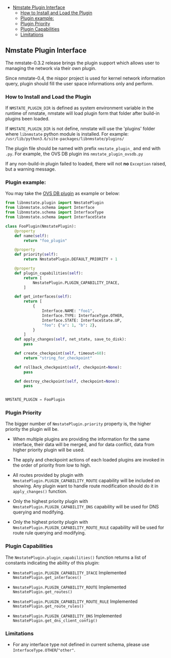 <!-- vim-markdown-toc GFM -->

* [Nmstate Plugin Interface](#nmstate-plugin-interface)
    * [How to Install and Load the Plugin](#how-to-install-and-load-the-plugin)
    * [Plugin example:](#plugin-example)
    * [Plugin Priority](#plugin-priority)
    * [Plugin Capabilities](#plugin-capabilities)
    * [Limitations](#limitations)

<!-- vim-markdown-toc -->

## Nmstate Plugin Interface

The nmstate-0.3.2 release brings the plugin support which allows user to
managing the network via their own plugin.

Since nmstate-0.4, the nispor project is used for kernel network information
query, plugin should fill the user space informations only and perform.

### How to Install and Load the Plugin

If `NMSTATE_PLUGIN_DIR` is defined as system environment variable in the
runtime of nmstate, nmstate will load plugin form that folder after build-in
plugins been loaded.

If `NMSTATE_PLUGIN_DIR` is not define, nmstate will use the 'plugins' folder
where `libnmstate` python module is installed. For example:
`/usr/lib/python3.6/site-packages/libnmstate/plugins/`

The plugin file should be named with prefix `nmstate_plugin_` and end with
`.py`. For example, the OVS DB plugin ins `nmstate_plugin_ovsdb.py`

If any non-build-in plugin failed to loaded, there will not __no__ `Exception`
raised, but a warning message.

### Plugin example:

You may take the [OVS DB plugin][1] as example or below:

```python
from libnmstate.plugin import NmstatePlugin
from libnmstate.schema import Interface
from libnmstate.schema import InterfaceType
from libnmstate.schema import InterfaceState

class FooPlugin(NmstatePlugin):
    @property
    def name(self):
        return "foo_plugin"

    @property
    def priority(self):
        return NmstatePlugin.DEFAULT_PRIORITY + 1

    @property
    def plugin_capabilities(self):
        return [
            NmstatePlugin.PLUGIN_CAPABILITY_IFACE,
        ]

    def get_interfaces(self):
        return [
            {
                Interface.NAME: "foo1",
                Interface.TYPE: InterfaceType.OTHER,
                Interface.STATE: InterfaceState.UP,
                "foo": {"a": 1, "b": 2},
            }
        ]
    def apply_changes(self, net_state, save_to_disk):
        pass

    def create_checkpoint(self, timeout=60):
        return "string_for_checkpoint"

    def rollback_checkpoint(self, checkpoint=None):
        pass

    def destroy_checkpoint(self, checkpoint=None):
        pass


NMSTATE_PLUGIN = FooPlugin
```

### Plugin Priority

The bigger number of `NmstatePlugin.priority` property is, the higher priority
the plugin will be.
 * When multiple plugins are providing the information for the same interface,
   their data will be merged, and for data conflict, data from higher priority
   plugin will be used.

 * The apply and checkpoint actions of each loaded plugins are invoked in the
   order of priority from low to high.

 * All routes provided by plugin with
   `NmstatePlugin.PLUGIN_CAPABILITY_ROUTE` capability will be included on
   showing. Any plugin want to handle route modification should do it in
   `apply_changes()` function.

 * Only the highest priority plugin with
   `NmstatePlugin.PLUGIN_CAPABILITY_DNS` capability will be used for
   DNS querying and modifying.

 * Only the highest priority plugin with
   `NmstatePlugin.PLUGIN_CAPABILITY_ROUTE_RULE` capability will be used for
   route rule querying and modifying.

### Plugin Capabilities

The `NmstatePlugin.plugin_capabilities()` function returns a list of constants
indicating the ability of this plugin:
 * `NmstatePlugin.PLUGIN_CAPABILITY_IFACE`
   Implemented `NmstatePlugin.get_interfaces()`

 * `NmstatePlugin.PLUGIN_CAPABILITY_ROUTE`
   Implemented `NmstatePlugin.get_routes()`

 * `NmstatePlugin.PLUGIN_CAPABILITY_ROUTE_RULE`
   Implemented `NmstatePlugin.get_route_rules()`

 * `NmstatePlugin.PLUGIN_CAPABILITY_DNS`
   Implemented `NmstatePlugin.get_dns_client_config()`

### Limitations

 * For any interface type not defined in current schema,
   please use `InterfaceType.OTHER`/`"other"`.

[1]: https://github.com/nmstate/nmstate/blob/master/libnmstate/plugins/nmstate_plugin_ovsdb.py
